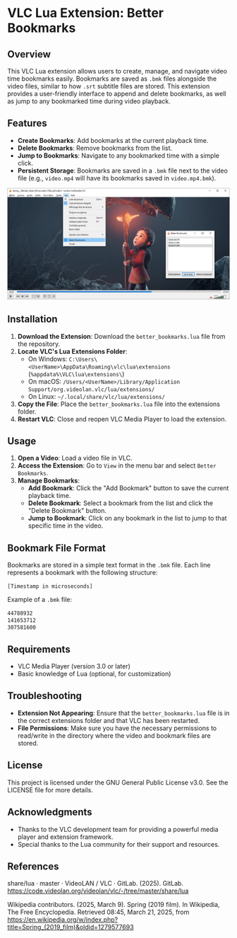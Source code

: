 # VLC Lua Extension: Better Bookmarks

## Overview

This VLC Lua extension allows users to create, manage, and navigate video time bookmarks easily. Bookmarks are saved as `.bmk` files alongside the video files, similar to how `.srt` subtitle files are stored. This extension provides a user-friendly interface to append and delete bookmarks, as well as jump to any bookmarked time during video playback.

## Features

- **Create Bookmarks**: Add bookmarks at the current playback time.
- **Delete Bookmarks**: Remove bookmarks from the list.
- **Jump to Bookmarks**: Navigate to any bookmarked time with a simple click.
- **Persistent Storage**: Bookmarks are saved in a `.bmk` file next to the video file (e.g., `video.mp4` will have its bookmarks saved in `video.mp4.bmk`).

![Better Bookmarks VLC Lua Extension Screenshot](preview.png)

## Installation

1. **Download the Extension**: Download the `better_bookmarks.lua` file from the repository.
2. **Locate VLC's Lua Extensions Folder**:
   - On Windows: `C:\Users\<UserName>\AppData\Roaming\vlc\lua\extensions` (`%appdata%\VLC\lua\extensions\`)
   - On macOS: `/Users/<UserName>/Library/Application Support/org.videolan.vlc/lua/extensions/`
   - On Linux: `~/.local/share/vlc/lua/extensions/`
3. **Copy the File**: Place the `better_bookmarks.lua` file into the extensions folder.
4. **Restart VLC**: Close and reopen VLC Media Player to load the extension.

## Usage

1. **Open a Video**: Load a video file in VLC.
2. **Access the Extension**: Go to `View` in the menu bar and select `Better Bookmarks`.
3. **Manage Bookmarks**:
   - **Add Bookmark**: Click the "Add Bookmark" button to save the current playback time.
   - **Delete Bookmark**: Select a bookmark from the list and click the "Delete Bookmark" button.
   - **Jump to Bookmark**: Click on any bookmark in the list to jump to that specific time in the video.

## Bookmark File Format

Bookmarks are stored in a simple text format in the `.bmk` file. Each line represents a bookmark with the following structure:

```
[Timestamp in microseconds]
```

Example of a `.bmk` file:

```
44788932
141653712
307581600
```

## Requirements

- VLC Media Player (version 3.0 or later)
- Basic knowledge of Lua (optional, for customization)

## Troubleshooting

- **Extension Not Appearing**: Ensure that the `better_bookmarks.lua` file is in the correct extensions folder and that VLC has been restarted.
- **File Permissions**: Make sure you have the necessary permissions to read/write in the directory where the video and bookmark files are stored.

## License

This project is licensed under the GNU General Public License v3.0. See the LICENSE file for more details.

## Acknowledgments

- Thanks to the VLC development team for providing a powerful media player and extension framework.
- Special thanks to the Lua community for their support and resources.

## References

share/lua · master · VideoLAN / VLC · GitLab. (2025). GitLab. https://code.videolan.org/videolan/vlc/-/tree/master/share/lua

Wikipedia contributors. (2025, March 9). Spring (2019 film). In Wikipedia, The Free Encyclopedia. Retrieved 08:45, March 21, 2025, from https://en.wikipedia.org/w/index.php?title=Spring_(2019_film)&oldid=1279577693